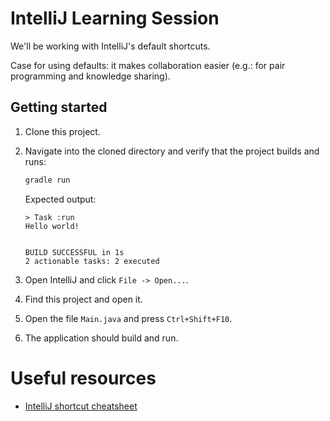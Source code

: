 # IntelliJ Learning Session

We'll be working with IntelliJ's default shortcuts.

Case for using defaults: it makes collaboration easier (e.g.: for pair programming and knowledge sharing).

## Getting started

1. Clone this project.

1. Navigate into the cloned directory and verify that the project builds and runs:

    ```bash
    gradle run
    ```
    
    Expected output:
   
    ```
    > Task :run
    Hello world!
    
    
    BUILD SUCCESSFUL in 1s
    2 actionable tasks: 2 executed
    ```

1. Open IntelliJ and click `File -> Open...`.

1. Find this project and open it.

1. Open the file `Main.java` and press `Ctrl+Shift+F10`.

1. The application should build and run. 


# Useful resources

- [IntelliJ shortcut cheatsheet](https://resources.jetbrains.com/storage/products/intellij-idea/docs/IntelliJIDEA_ReferenceCard.pdf)